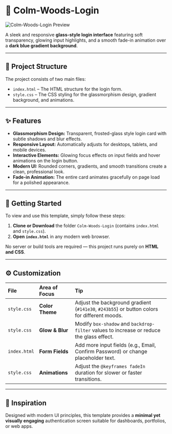 # 💎 Colm-Woods-Login

![Colm-Woods-Login Preview](../screenshots/Colm-Woods.jpg)

A sleek and responsive **glass-style login interface** featuring soft transparency, glowing input highlights, and a smooth fade-in animation over a **dark blue gradient background**.

---

## 💾 Project Structure

The project consists of two main files:

* `index.html` – The HTML structure for the login form.  
* `style.css` – The CSS styling for the glassmorphism design, gradient background, and animations.

---

## ✨ Features

* **Glassmorphism Design:** Transparent, frosted-glass style login card with subtle shadows and blur effects.  
* **Responsive Layout:** Automatically adjusts for desktops, tablets, and mobile devices.  
* **Interactive Elements:** Glowing focus effects on input fields and hover animations on the login button.  
* **Modern UI:** Rounded corners, gradients, and smooth transitions create a clean, professional look.  
* **Fade-in Animation:** The entire card animates gracefully on page load for a polished appearance.

---

## 🚀 Getting Started

To view and use this template, simply follow these steps:

1. **Clone or Download** the folder `Colm-Woods-Login` (contains `index.html` and `style.css`).  
2. **Open `index.html`** in any modern web browser.

No server or build tools are required — this project runs purely on **HTML and CSS**.

---

## ⚙️ Customization

| File | Area of Focus | Tip |
| :--- | :--- | :--- |
| `style.css` | **Color Theme** | Adjust the background gradient (`#141e30`, `#243b55`) or button colors for different moods. |
| `style.css` | **Glow & Blur** | Modify `box-shadow` and `backdrop-filter` values to increase or reduce the glass effect. |
| `index.html` | **Form Fields** | Add more input fields (e.g., Email, Confirm Password) or change placeholder text. |
| `style.css` | **Animations** | Adjust the `@keyframes fadeIn` duration for slower or faster transitions. |

---

## 🧠 Inspiration

Designed with modern UI principles, this template provides a **minimal yet visually engaging** authentication screen suitable for dashboards, portfolios, or web apps.
